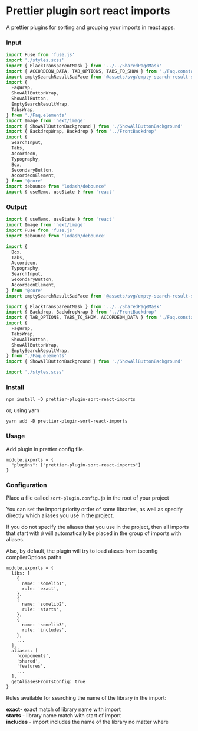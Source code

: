 # Prettier plugin sort react imports

A prettier plugins for sorting and grouping your imports in react apps.

### Input

```javascript
import Fuse from 'fuse.js'
import './styles.scss'
import { BlackTransparentMask } from '../../SharedPageMask'
import { ACCORDEON_DATA, TAB_OPTIONS, TABS_TO_SHOW } from './Faq.constants'
import emptySearchResultSadFace from '@assets/svg/empty-search-result-sad-face.svg'
import {
  FaqWrap,
  ShowAllButtonWrap,
  ShowAllButton,
  EmptySearchResultWrap,
  TabsWrap,
} from './Faq.elements'
import Image from 'next/image'
import { ShowAllButtonBackground } from './ShowAllButtonBackground'
import { BackdropWrap, Backdrop } from '../FrontBackdrop'
import {
  SearchInput,
  Tabs,
  Accordeon,
  Typography,
  Box,
  SecondaryButton,
  AccordeonElement,
} from '@core'
import debounce from "lodash/debounce"
import { useMemo, useState } from 'react'
```


### Output

```javascript
import { useMemo, useState } from 'react'
import Image from 'next/image'
import Fuse from 'fuse.js'
import debounce from 'lodash/debounce'

import {
  Box,
  Tabs,
  Accordeon,
  Typography,
  SearchInput,
  SecondaryButton,
  AccordeonElement,
} from '@core'
import emptySearchResultSadFace from '@assets/svg/empty-search-result-sad-face.svg'

import { BlackTransparentMask } from '../../SharedPageMask'
import { Backdrop, BackdropWrap } from '../FrontBackdrop'
import { TAB_OPTIONS, TABS_TO_SHOW, ACCORDEON_DATA } from './Faq.constants'
import {
  FaqWrap,
  TabsWrap,
  ShowAllButton,
  ShowAllButtonWrap,
  EmptySearchResultWrap,
} from './Faq.elements'
import { ShowAllButtonBackground } from './ShowAllButtonBackground'

import './styles.scss'
```

### Install

```shell script
npm install -D prettier-plugin-sort-react-imports
```

or, using yarn

```shell script
yarn add -D prettier-plugin-sort-react-imports
```

### Usage
Add plugin in prettier config file.

```ecmascript 6
module.exports = {
  "plugins": ["prettier-plugin-sort-react-imports"]
}
```

### Configuration

Place a file called ```sort-plugin.config.js``` in the root of your project

You can set the import priority order of some libraries, as well as specify directly which aliases you use in the project.

If you do not specify the aliases that you use in the project, then all imports that start with ```@``` will automatically be placed in the group of imports with aliases.

Also, by default, the plugin will try to load alases from tsconfig compilerOptions.paths

```ecmascript 6
module.exports = {
  libs: [
    {
      name: 'somelib1',
      rule: 'exact',
    },
    {
      name: 'somelib2',
      rule: 'starts',
    },
    {
      name: 'somelib3',
      rule: 'includes',
    },
    ...
  ],
  aliases: [
    'components',
    'shared',
    'features',
    ...
  ],
  getAliasesFromTsConfig: true
}
```

Rules available for searching the name of the library in the import:

**exact**- exact match of library name with import  
**starts** - library name match with start of import  
**includes** - import includes the name of the library no matter where
